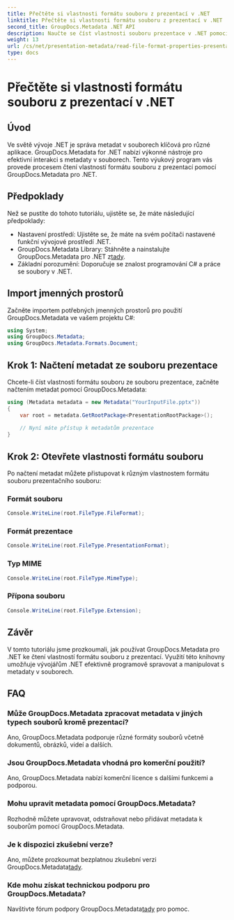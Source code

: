 ```yaml
---
title: Přečtěte si vlastnosti formátu souboru z prezentací v .NET
linktitle: Přečtěte si vlastnosti formátu souboru z prezentací v .NET
second_title: GroupDocs.Metadata .NET API
description: Naučte se číst vlastnosti souboru prezentace v .NET pomocí GroupDocs.Metadata. Získejte přístup k podrobnostem o formátu souboru programově.
weight: 13
url: /cs/net/presentation-metadata/read-file-format-properties-presentations/
type: docs
---
```

# Přečtěte si vlastnosti formátu souboru z prezentací v .NET

## Úvod
Ve světě vývoje .NET je správa metadat v souborech klíčová pro různé aplikace. GroupDocs.Metadata for .NET nabízí výkonné nástroje pro efektivní interakci s metadaty v souborech. Tento výukový program vás provede procesem čtení vlastností formátu souboru z prezentací pomocí GroupDocs.Metadata pro .NET.
## Předpoklady
Než se pustíte do tohoto tutoriálu, ujistěte se, že máte následující předpoklady:
- Nastavení prostředí: Ujistěte se, že máte na svém počítači nastavené funkční vývojové prostředí .NET.
-  GroupDocs.Metadata Library: Stáhněte a nainstalujte GroupDocs.Metadata pro .NET z[tady](https://releases.groupdocs.com/metadata/net/).
- Základní porozumění: Doporučuje se znalost programování C# a práce se soubory v .NET.

## Import jmenných prostorů
Začněte importem potřebných jmenných prostorů pro použití GroupDocs.Metadata ve vašem projektu C#:
```csharp
using System;
using GroupDocs.Metadata;
using GroupDocs.Metadata.Formats.Document;
```
## Krok 1: Načtení metadat ze souboru prezentace
Chcete-li číst vlastnosti formátu souboru ze souboru prezentace, začněte načtením metadat pomocí GroupDocs.Metadata:
```csharp
using (Metadata metadata = new Metadata("YourInputFile.pptx"))
{
    var root = metadata.GetRootPackage<PresentationRootPackage>();
    
    // Nyní máte přístup k metadatům prezentace
}
```
## Krok 2: Otevřete vlastnosti formátu souboru
Po načtení metadat můžete přistupovat k různým vlastnostem formátu souboru prezentačního souboru:
### Formát souboru
```csharp
Console.WriteLine(root.FileType.FileFormat);
```
### Formát prezentace
```csharp
Console.WriteLine(root.FileType.PresentationFormat);
```
### Typ MIME
```csharp
Console.WriteLine(root.FileType.MimeType);
```
### Přípona souboru
```csharp
Console.WriteLine(root.FileType.Extension);
```

## Závěr
V tomto tutoriálu jsme prozkoumali, jak používat GroupDocs.Metadata pro .NET ke čtení vlastností formátu souboru z prezentací. Využití této knihovny umožňuje vývojářům .NET efektivně programově spravovat a manipulovat s metadaty v souborech.

## FAQ
### Může GroupDocs.Metadata zpracovat metadata v jiných typech souborů kromě prezentací?
Ano, GroupDocs.Metadata podporuje různé formáty souborů včetně dokumentů, obrázků, videí a dalších.
### Jsou GroupDocs.Metadata vhodná pro komerční použití?
Ano, GroupDocs.Metadata nabízí komerční licence s dalšími funkcemi a podporou.
### Mohu upravit metadata pomocí GroupDocs.Metadata?
Rozhodně můžete upravovat, odstraňovat nebo přidávat metadata k souborům pomocí GroupDocs.Metadata.
### Je k dispozici zkušební verze?
 Ano, můžete prozkoumat bezplatnou zkušební verzi GroupDocs.Metadata[tady](https://releases.groupdocs.com/).
### Kde mohu získat technickou podporu pro GroupDocs.Metadata?
 Navštivte fórum podpory GroupDocs.Metadata[tady](https://forum.groupdocs.com/c/metadata/14) pro pomoc.